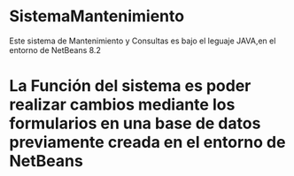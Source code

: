 # SistemaMantenimiento
Este sistema de Mantenimiento y Consultas  es bajo el leguaje JAVA,en el entorno de NetBeans 8.2
# La Función del sistema es poder realizar cambios mediante los formularios en una base de datos previamente creada en el entorno de NetBeans
